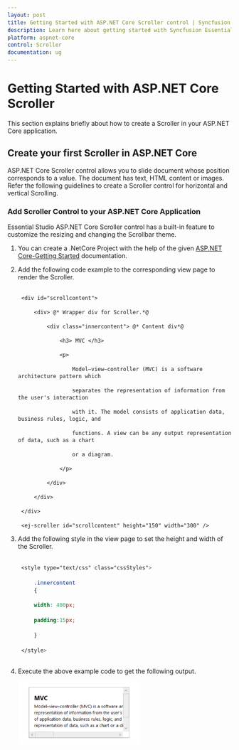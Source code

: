 ```yaml
---
layout: post
title: Getting Started with ASP.NET Core Scroller control | Syncfusion
description: Learn here about getting started with Syncfusion Essential Studio ASP.NET Core Scroller control, its elements, and more.
platform: aspnet-core
control: Scroller
documentation: ug
---
```


# Getting Started with ASP.NET Core Scroller

This section explains briefly about how to create a Scroller in your ASP.NET Core application.

## Create your first Scroller in ASP.NET Core

ASP.NET Core Scroller control allows you to slide document whose position corresponds to a value. The document has text, HTML content or images. Refer the following guidelines to create a Scroller control for horizontal and vertical Scrolling.

### Add Scroller Control to your ASP.NET Core Application

Essential Studio ASP.NET Core Scroller control has a built-in feature to customize the resizing and changing the Scrollbar theme.

1. You can create a .NetCore Project with the help of the given [ASP.NET Core-Getting Started](https://help.syncfusion.com/aspnet-core/gettingstarted/getting-started-1-1-0) documentation.
2. Add the following code example to the corresponding view page to render the Scroller. 

   ~~~ cshtml

	<div id="scrollcontent">

		<div> @* Wrapper div for Scroller.*@

			<div class="innercontent"> @* Content div*@

				<h3> MVC </h3>

				<p>

					Model–view–controller (MVC) is a software architecture pattern which   

					separates the representation of information from the user's interaction 

					with it. The model consists of application data, business rules, logic, and 

					functions. A view can be any output representation of data, such as a chart 

					or a diagram. 

				</p>

			</div>

		</div>

	</div>  

	<ej-scroller id="scrollcontent" height="150" width="300" />

   ~~~
   
   
3. Add the following style in the view page to set the height and width of the Scroller.

   ~~~ css

	<style type="text/css" class="cssStyles">

		.innercontent
		{

		width: 400px;

		padding:15px;

		}

	</style>
		
   ~~~
   

4. Execute the above example code to get the following output. 

	![Getting-Started_images1](Getting-Started_images/Getting-Started_img1.png)